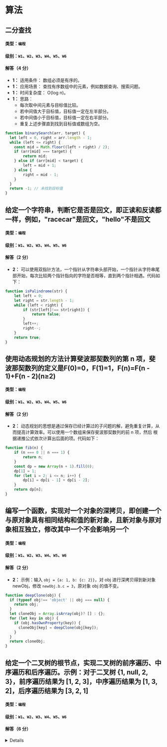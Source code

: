 # 算法

## 二分查找

#### 类型：`编程`

#### 级别：`W1`、`W2`、`W3`、`W4`、`W5`、`W6`

#### 解答（4 分）

- **1：** 适用条件： 数组必须是有序的。
- **1：** 应用场景： 查找有序数组中的元素，例如数据查询、搜索问题。
- **1：** 时间复杂度： O(log n)。
- **1：** 思路：
  + 每次取中间元素与目标值比较。
  + 若中间值大于目标值，目标值一定在左半部分。
  + 若中间值小于目标值，目标值一定在右半部分。
  + 重复上述步骤直到找到目标值或数组为空。

```javascript
function binarySearch(arr, target) {
  let left = 0, right = arr.length - 1;
  while (left <= right) {
    const mid = Math.floor((left + right) / 2);
    if (arr[mid] === target) {
        return mid;
    } else if (arr[mid] < target) {
        left = mid + 1;
    } else {
        right = mid - 1;
    }
  }
  return -1; // 未找到目标值
}

```

## 给定一个字符串，判断它是否是回文，即正读和反读都一样，例如，"racecar"是回文，"hello"不是回文

#### 类型：`编程`

#### 级别：`W1`、`W2`、`W3`、`W4`、`W5`、`W6`

#### 解答（2 分）

- **2：** 可以使用双指针方法，一个指针从字符串头部开始，一个指针从字符串尾部开始，每次比较两个指针指向的字符是否相等，直到两个指针相遇。代码如下：

```js
function isPalindrome(str) {
    let left = 0;
    let right = str.length - 1;
    while (left < right) {
        if (str[left]!== str[right]) {
            return false;
        }
        left++;
        right--;
    }
    return true;
}
```

## 使用动态规划的方法计算斐波那契数列的第 n 项，斐波那契数列的定义是F(0)=0，F(1)=1，F(n)=F(n - 1)+F(n - 2)(n≥2)

#### 类型：`编程`

#### 级别：`W1`、`W2`、`W3`、`W4`、`W5`、`W6`

#### 解答（2 分）

- **2：** 动态规划的思想是通过保存已经计算过的子问题的解，避免重复计算，从而提高计算效率。可以使用一个数组来保存斐波那契数列的前 n 项，然后
根据递推公式依次计算出后面的项。代码如下：

```js
function fib(n) {
    if (n === 0 || n === 1) {
        return n;
    }
    const dp = new Array(n + 1).fill(0);
    dp[1] = 1;
    for (let i = 2; i <= n; i++) {
        dp[i] = dp[i - 1] + dp[i - 2];
    }
    return dp[n];
}
```

## 编写一个函数，实现对一个对象的深拷贝，即创建一个与原对象具有相同结构和值的新对象，且新对象与原对象相互独立，修改其中一个不会影响另一个

#### 类型：`编程`

#### 级别：`W1`、`W2`、`W3`、`W4`、`W5`、`W6`

#### 解答（2 分）

- **2：** 示例：输入 `obj = {a: 1, b: {c: 2}}`，对 obj 进行深拷贝得到新对象 newObj，修改 `newObj.b.c = 3`，原对象 obj 的值不变。

```js
function deepClone(obj) {
  if (typeof obj!== 'object' || obj === null) {
    return obj;
  }
  let cloneObj = Array.isArray(obj)? [] : {};
  for (let key in obj) {
    if (obj.hasOwnProperty(key)) {
      cloneObj[key] = deepClone(obj[key]);
    }
  }
  return cloneObj;
}
```

## 给定一个二叉树的根节点，实现二叉树的前序遍历、中序遍历和后序遍历。示例：对于二叉树 {1, null, 2, 3}，前序遍历结果为 [1, 2, 3]，中序遍历结果为 [1, 3, 2]，后序遍历结果为 [3, 2, 1]

#### 类型：`编程`

#### 级别：`W1`、`W2`、`W3`、`W4`、`W5`、`W6`

#### 解答（6 分）

<details>

- **2：** 前序遍历

```js
function preorderTraversal(root) {
  const result = [];
  function preorder(root) {
    if (root) {
      result.push(root.val);
      preorder(root.left);
      preorder(root.right);
    }
  }
  preorder(root);
  return result;
}
```

- **2：** 中序遍历

```js
function inorderTraversal(root) {
  const result = [];
  function inorder(root) {
    if (root) {
      inorder(root.left);
      result.push(root.val);
      inorder(root.right);
    }
  }
  inorder(root);
  return result;
}
```

- **2：** 后序遍历

```js
function postorderTraversal(root) {
  const result = [];
  function postorder(root) {
    if (root) {
      postorder(root.left);
      postorder(root.right);
      result.push(root.val);
    }
  }
  postorder(root);
  return result;
}
```

</details>
